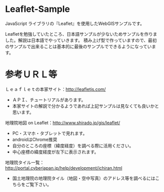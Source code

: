 # Leaflet-Sample
JavaScript ライブラリの『Leaflet』を使用したWebGISサンプルです。

Leafletを勉強していたところ、日本語サンプルが少ないためサンプルを作りました。解説は日本語でやっていきます。
積み上げ型で作っていますので、最初のサンプルで出来ることは基本的に最後のサンプルでできるようになっています。

# 参考ＵＲＬ等
Ｌｅａｆｌｅｔの本家サイト：http://leafletjs.com/
- ＡＰＩ、チュートリアルがあります。
- 本家サイトの解説で分かるようであれば上記サンプルは見なくても良いかと思います。
 
地理院地図 on Leaflet：http://www.shirado.jp/gis/leaflet/
- PC・スマホ・タブレットで見れます。
- androidはChrome推奨
- 自分のところの座標（緯度経度）を調べる際に活用ください。
- 中心座標の緯度経度が左下に表示されます。


地理院タイル一覧：http://portal.cyberjapan.jp/help/development/ichiran.html
- 国土地理院の地理院タイル（地図・空中写真）のアドレス等を調べるにはこちらをご覧下さい。


